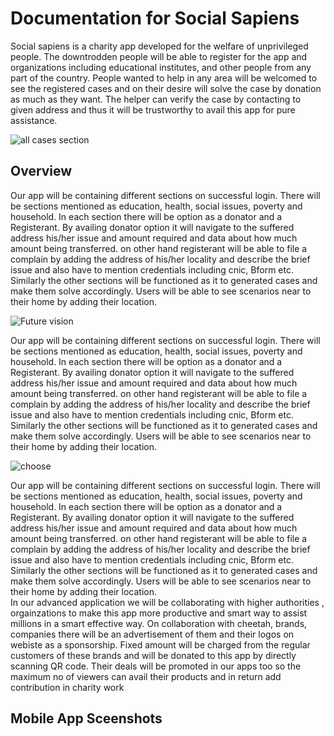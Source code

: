 <h1>Documentation for Social Sapiens</h1>

<p>Social sapiens is a charity app developed for the welfare of unprivileged people. The downtrodden people will be able to register for the app and organizations including educational institutes, and other people from any part of the country. People wanted to help in any area will be welcomed to see the registered cases and on their desire will solve the case by donation as much as they want. The helper can verify the case by contacting to given address and thus it will be trustworthy to avail this app for pure assistance.</p>

![all cases section](https://user-images.githubusercontent.com/60918011/113152008-1a861a80-924f-11eb-926d-1591ce6b4cf7.png)


<h2>Overview</h2>
<p>Our app will be containing different sections on successful login. There will be sections mentioned as education, health, social issues, poverty and household. In each section there will be option as a donator and  a Registerant. By availing donator option it will navigate to the suffered address his/her issue and amount required and data about how much amount being transferred. on other hand registerant will be able to file a complain by adding the address of his/her locality and describe the brief issue and also have to mention credentials including cnic, Bform etc. Similarly the other sections will be functioned as it to generated cases and make them solve accordingly. Users will be able to see scenarios near to their home by adding their location. </p>

![Future vision](https://user-images.githubusercontent.com/60918011/113152043-2671dc80-924f-11eb-9604-b1c62c98359b.png)

<p>
Our app will be containing different sections on successful login. There will be sections mentioned as education, health, social issues, poverty and household. In each section there will be option as a donator and  a Registerant. By availing donator option it will navigate to the suffered address his/her issue and amount required and data about how much amount being transferred. on other hand registerant will be able to file a complain by adding the address of his/her locality and describe the brief issue and also have to mention credentials including cnic, Bform etc. Similarly the other sections will be functioned as it to generated cases and make them solve accordingly. Users will be able to see scenarios near to their home by adding their location. 
</p>


![choose](https://user-images.githubusercontent.com/60918011/113152044-2671dc80-924f-11eb-9121-00a110f51b84.JPG)

<p>
Our app will be containing different sections on successful login. There will be sections mentioned as education, health, social issues, poverty and household. In each section there will be option as a donator and  a Registerant. By availing donator option it will navigate to the suffered address his/her issue and amount required and data about how much amount being transferred. on other hand registerant will be able to file a complain by adding the address of his/her locality and describe the brief issue and also have to mention credentials including cnic, Bform etc. Similarly the other sections will be functioned as it to generated cases and make them solve accordingly. Users will be able to see scenarios near to their home by adding their location. <br>
In our advanced application we will be collaborating with higher authorities , orgainzations to make this app more productive and smart way to assist millions in a smart effective way. On collaboration with cheetah, brands, companies there will be an advertisement of them and their logos on webiste as a sponsorship. Fixed amount will be charged from the regular customers of these brands and will be donated to this app by directly scanning QR code. Their deals will be promoted in our apps too so the maximum no of viewers can avail their products and in return add contribution in charity work
 </p>
<h2>Mobile App Sceenshots</h2>



